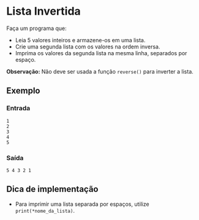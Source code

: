 # Lista Invertida

Faça um programa que:
- Leia 5 valores inteiros e armazene-os em uma lista.
- Crie uma segunda lista com os valores na ordem inversa.
- Imprima os valores da segunda lista na mesma linha, separados por espaço.

**Observação:** Não deve ser usada a função `reverse()` para inverter a lista.

## Exemplo

### Entrada

```
1
2
3
4
5
```

### Saída

```
5 4 3 2 1
```

## Dica de implementação

- Para imprimir uma lista separada por espaços, utilize `print(*nome_da_lista)`.